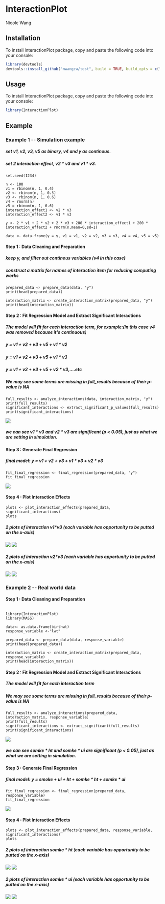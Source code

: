 # InteractionPlot

Nicole Wang



## Installation

To install InteractionPlot package, copy and paste the following code into your console:

```r
library(devtools)
devtools::install_github("nwangcw/test", build = TRUE, build_opts = c("--no-resave-data", "--no-manual"),force = TRUE)
```

## Usage

To install InteractionPlot package, copy and paste the following code into your console:

```r
library(InteractionPlot)
```

## Example

### Example 1 -- Simulation example

##### set v1, v2, v3, v5 as binary, v4 and y as continous.

##### set 2 interaction effect, v2 * v3 and v1 * v3.

```{r}
set.seed(1234)

n <- 100 
v1 = rbinom(n, 1, 0.4)
v2 <- rbinom(n, 1, 0.5)  
v3 <- rbinom(n, 1, 0.6)  
v4 = rnorm(n)
v5 = rbinom(n, 1, 0.6)
interaction_effect1 <- v2 * v3 
interaction_effect2 <- v1 * v3 

y <- 2 * v1 + 2 * v2 + 2 * v3 + 200 * interaction_effect1 + 200 * interaction_effect2 + rnorm(n,mean=0,sd=1)  

data <- data.frame(y = y, v1 = v1, v2 = v2, v3 = v3, v4 = v4, v5 = v5)

```

#### Step 1 : Data Cleaning and Preparation

##### keep y, and filter out continous variables (v4 in this case) 

##### construct a matrix for names of interaction item for reducing computing works

```{r}
prepared_data <- prepare_data(data, "y")
print(head(prepared_data))

interaction_matrix <- create_interaction_matrix(prepared_data, "y")
print(head(interaction_matrix))
```

#### Step 2 : Fit Regression Model and Extract Significant Interactions

##### The model will fit for each interaction term, for example:(in this case v4 was removed because it's continuous)

##### y = v1 + v2 + v3 + v5 + v1 * v2

##### y = v1 + v2 + v3 + v5 + v1 * v3

##### y = v1 + v2 + v3 + v5 + v2 * v3,....etc

##### We may see some terms are missing in full_results because of their p-value is NA 

```{r}
full_results <- analyze_interactions(data, interaction_matrix, "y")
print(full_results)
significant_interactions <- extract_significant_p_values(full_results)
print(significant_interactions)
```

![ ](img/sim_extract.png)

##### we can see v1 * v3 and v2 * v3 are significant (p < 0.05), just as what we are setting in simulation.

#### Step 3 : Generate Final Regression

##### final model: y = v1 + v2 + v3 + v1 * v3 + v2 * v3

```{r}
fit_final_regression <- final_regression(prepared_data, "y")
fit_final_regression
```
![ ](img/sim_coeff.png)

#### Step 4 : Plot Interaction Effects

```{r}
plots <- plot_interaction_effects(prepared_data, significant_interactions)
plots
```
##### 2 plots of interaction v1*v3 (each variable has opportunity to be putted on the  x-axis)

![ ](img/v1_v3.png)
![ ](img/v3_v1.png)

##### 2 plots of interaction v2*v3 (each variable has opportunity to be putted on the  x-axis)
![ ](img/v2_v3.png)
![ ](img/v3_v2.png)











### Example 2 -- Real world data

#### Step 1 : Data Cleaning and Preparation

```{r}

library(InteractionPlot)
library(MASS)

data<- as.data.frame(birthwt)
response_variable <-"lwt"

prepared_data <- prepare_data(data, response_variable)
print(head(prepared_data))

interaction_matrix <- create_interaction_matrix(prepared_data, response_variable)
print(head(interaction_matrix))
```
#### Step 2 : Fit Regression Model and Extract Significant Interactions

##### The model will fit for each interaction term

##### We may see some terms are missing in full_results because of their p-value is NA 

```{r}
full_results <- analyze_interactions(prepared_data, interaction_matrix, response_variable)
print(full_results)
significant_interactions <- extract_significant(full_results)
print(significant_interactions)
```

![ ](img/mass_extract.png)

##### we can see somke * ht and somke * ui are significant (p < 0.05), just as what we are setting in simulation.

#### Step 3 : Generate Final Regression

##### final model: y = smoke + ui + ht + somke * ht + somke * ui

```{r}
fit_final_regression <- final_regression(prepared_data, response_variable)
fit_final_regression
```
![ ](img/mass_coeff.png)

#### Step 4 : Plot Interaction Effects

```{r}
plots <- plot_interaction_effects(prepared_data, response_variable, significant_interactions)
plots
```
##### 2 plots of interaction somke * ht (each variable has opportunity to be putted on the  x-axis)

![ ](img/mass_smoke_ht.png)
![ ](img/mass_ht_smoke.png)

##### 2 plots of interaction somke * ui (each variable has opportunity to be putted on the  x-axis)
![ ](img/mass_smoke_ui.png)
![ ](img/mass_ui_ht.png)

